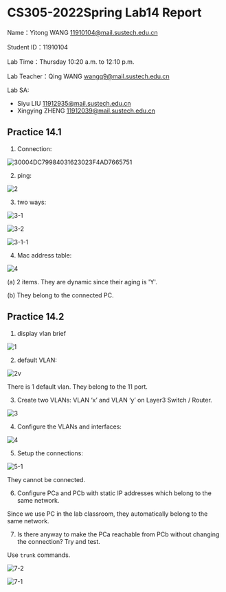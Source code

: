 # CS305-2022Spring Lab14 Report
Name：Yitong WANG 11910104@mail.sustech.edu.cn

Student ID：11910104

Lab Time：Thursday 10:20 a.m. to 12:10 p.m.

Lab Teacher：Qing WANG wangq9@mail.sustech.edu.cn

Lab SA:
- Siyu LIU 11912935@mail.sustech.edu.cn
- Xingying ZHENG 11912039@mail.sustech.edu.cn

## Practice 14.1

1. Connection:

![30004DC79984031623023F4AD7665751](https://user-images.githubusercontent.com/64548919/169254228-472ba43a-1f49-40c0-bda8-e15c80999ccb.jpg)

2. ping:

![2](https://user-images.githubusercontent.com/64548919/169254287-1c3611e3-d731-460e-b328-90a44c155f00.png)

3. two ways:

![3-1](https://user-images.githubusercontent.com/64548919/169254409-28f83338-7e0c-43b5-9427-d5d434e502db.png)

![3-2](https://user-images.githubusercontent.com/64548919/169254424-10d35a8e-027b-4a64-95a7-fbf61a69d1e9.png)

![3-1-1](https://user-images.githubusercontent.com/64548919/169254450-2898a8b1-3589-4631-9cda-9dcd1c310f0d.png)

4. Mac address table:

![4](https://user-images.githubusercontent.com/64548919/169254522-d9584825-5a33-43f4-b4e8-9bdc727b0d46.png)

(a) 2 items. They are dynamic since their aging is 'Y'.

(b) They belong to the connected PC.
## Practice 14.2

1. display vlan brief

![1](https://user-images.githubusercontent.com/64548919/169255101-10ffef1c-d468-4978-9b4f-d3ed4ac416c7.png)

2. default VLAN:

![2](https://user-images.githubusercontent.com/64548919/169255249-9ffb16bc-548f-43ed-a475-9a05c4758b2e.png)v

There is 1 default vlan. They belong to the 11 port.

3. Create two VLANs: VLAN ‘x’ and VLAN ‘y’ on Layer3 Switch / Router.

![3](https://user-images.githubusercontent.com/64548919/169255442-837e7a64-52f3-4d6c-8abd-4441453541e9.png)

4. Configure the VLANs and interfaces:

![4](https://user-images.githubusercontent.com/64548919/169255495-6ae5e50c-ff77-400f-9305-856e862328b7.png)

5. Setup the connections:

![5-1](https://user-images.githubusercontent.com/64548919/169255552-399fe92c-3d2c-4458-91e6-4ccdfe2ecbc1.png)

They cannot be connected.

6. Configure PCa and PCb with static IP addresses which belong to the same network.

Since we use PC in the lab classroom, they automatically belong to the same network.

7. Is there anyway to make the PCa reachable from PCb without changing the connection? Try and test.

Use ```trunk``` commands.

![7-2](https://user-images.githubusercontent.com/64548919/169255841-6e6a00e4-dcce-4679-bc6a-cd5cc3c33a04.png)

![7-1](https://user-images.githubusercontent.com/64548919/169255859-31b78ea9-c0ae-44ac-b89d-7877932e9c35.png)
